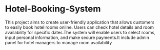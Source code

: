 # Hotel-Booking-System
This project aims to create user-friendly application that allows customers to easily book hotel rooms online. Users can check hotel details and room availability for specific dates.The system will enable users to select rooms, input personal information, and make secure payments.It include admin panel for hotel managers to manage room availability
